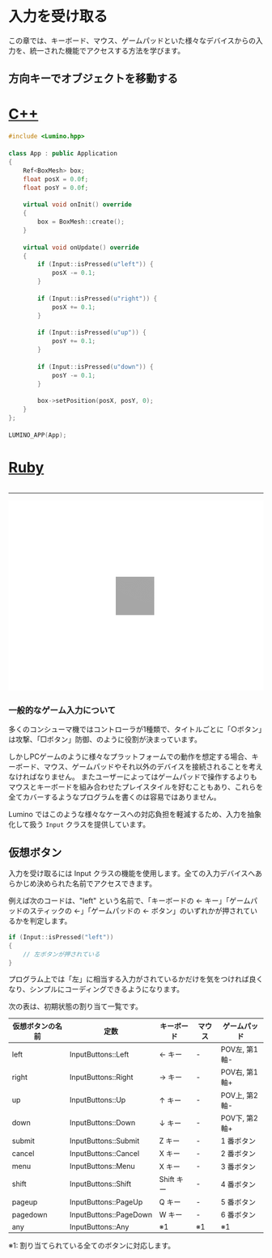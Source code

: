 入力を受け取る
==========

この章では、キーボード、マウス、ゲームパッドといた様々なデバイスからの入力を、統一された機能でアクセスする方法を学びます。

方向キーでオブジェクトを移動する
--------------------

# [C++](#tab/lang-cpp)
```cpp
#include <Lumino.hpp>

class App : public Application
{
    Ref<BoxMesh> box;
    float posX = 0.0f;
    float posY = 0.0f;

    virtual void onInit() override
    {
        box = BoxMesh::create();
    }

    virtual void onUpdate() override
    {
        if (Input::isPressed(u"left")) {
            posX -= 0.1;
        }

        if (Input::isPressed(u"right")) {
            posX += 0.1;
        }

        if (Input::isPressed(u"up")) {
            posY += 0.1;
        }

        if (Input::isPressed(u"down")) {
            posY -= 0.1;
        }

        box->setPosition(posX, posY, 0);
    }
};

LUMINO_APP(App);
```
# [Ruby](#tab/lang-ruby)
```ruby
```
---

![](img/input-1.gif)









### 一般的なゲーム入力について

多くのコンシューマ機ではコントローラが1種類で、タイトルごとに「○ボタン」は攻撃、「□ボタン」防御、のように役割が決まっています。

しかしPCゲームのように様々なプラットフォームでの動作を想定する場合、キーボード、マウス、ゲームパッドやそれ以外のデバイスを接続されることを考えなければなりません。
またユーザーによってはゲームパッドで操作するよりもマウスとキーボードを組み合わせたプレイスタイルを好むこともあり、これらを全てカバーするようなプログラムを書くのは容易ではありません。

Lumino ではこのような様々なケースへの対応負担を軽減するため、入力を抽象化して扱う `Input` クラスを提供しています。





仮想ボタン
--------------------
入力を受け取るには Input クラスの機能を使用します。全ての入力デバイスへあらかじめ決められた名前でアクセスできます。

例えば次のコードは、"left" という名前で、「キーボードの ← キー」「ゲームパッドのスティックの ←」「ゲームパッドの ← ボタン」のいずれかが押されているかを判定します。

```cpp
if (Input::isPressed("left"))
{
    // 左ボタンが押されている
}
```

プログラム上では「左」に相当する入力がされているかだけを気をつければ良くなり、シンプルにコーディングできるようになります。

次の表は、初期状態の割り当て一覧です。

| 仮想ボタンの名前 | 定数                   | キーボード | マウス | ゲームパッド  |
|------------------|------------------------|------------|--------|---------------|
| left             | InputButtons::Left     | ← キー     | -      | POV左, 第1軸- |
| right            | InputButtons::Right    | → キー     | -      | POV右, 第1軸+ |
| up               | InputButtons::Up       | ↑ キー     | -      | POV上, 第2軸- |
| down             | InputButtons::Down     | ↓ キー     | -      | POV下, 第2軸+ |
| submit           | InputButtons::Submit   | Z キー     | -      | 1 番ボタン    |
| cancel           | InputButtons::Cancel   | X キー     | -      | 2 番ボタン    |
| menu             | InputButtons::Menu     | X キー     | -      | 3 番ボタン    |
| shift            | InputButtons::Shift    | Shift キー | -      | 4 番ボタン    |
| pageup           | InputButtons::PageUp   | Q キー     | -      | 5 番ボタン    |
| pagedown         | InputButtons::PageDown | W キー     | -      | 6 番ボタン    |
| any              | InputButtons::Any      | ※1         | ※1     | ※1            |

※1: 割り当てられている全てのボタンに対応します。

